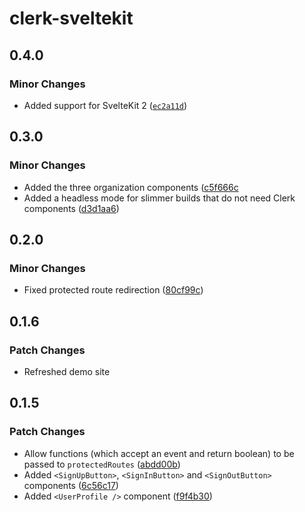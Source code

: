 # clerk-sveltekit

## 0.4.0

### Minor Changes

- Added support for SvelteKit 2 ([`ec2a11d`](https://github.com/markjaquith/clerk-sveltekit/commit/ec2a11d136693c2c0f4a256e65ec070d91018ff8))

## 0.3.0

### Minor Changes

- Added the three organization components ([c5f666c](https://github.com/markjaquith/clerk-sveltekit/commit/c5f666cb80a3418ffac293226c23cdf9c387c0cd)
- Added a headless mode for slimmer builds that do not need Clerk components ([d3d1aa6](https://github.com/markjaquith/clerk-sveltekit/commit/d3d1aa64319ea71beef88b9162e4653ef4060dae))

## 0.2.0

### Minor Changes

- Fixed protected route redirection ([80cf99c](https://github.com/markjaquith/clerk-sveltekit/commit/80cf99c1d09f402ec9ed4d918bc8868a8b867846))

## 0.1.6

### Patch Changes

- Refreshed demo site

## 0.1.5

### Patch Changes

- Allow functions (which accept an event and return boolean) to be passed to `protectedRoutes` ([abdd00b](https://github.com/markjaquith/clerk-sveltekit/commit/abdd00b32460e9be3640fae157484163adeb4d07))
- Added `<SignUpButton>`, `<SignInButton>` and `<SignOutButton>` components ([6c56c17](https://github.com/markjaquith/clerk-sveltekit/commit/6c56c17f229b19006e71ca2c69d17c35b01f354e))
- Added `<UserProfile />` component ([f9f4b30](https://github.com/markjaquith/clerk-sveltekit/commit/f9f4b303fa2fc7ffd81a93219c3ca3b5457a8ea3))
